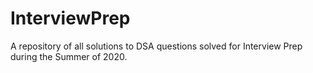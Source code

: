 # InterviewPrep
A repository of all solutions to DSA questions solved for Interview Prep during the Summer of 2020.
